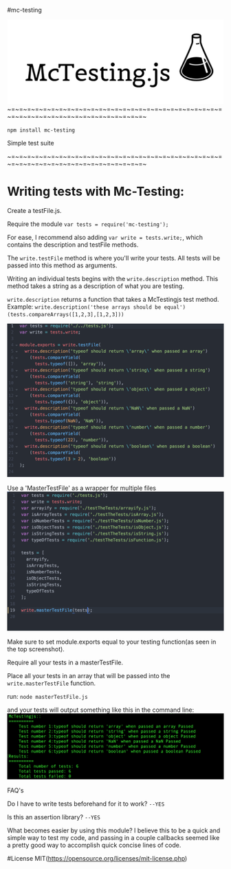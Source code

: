 #mc-testing

![Alt text](./assets/mctestingjs.png 'Mc-Testing logo')
~=~=~=~=~=~=~=~=~=~=~=~=~=~=~=~=~=~=~=~=~=~=~=~=~=~=~=~=~=~=~=~=~=~=~=~=~=~=~=~=~=~=~=~=~

`npm install mc-testing`

Simple test suite

~=~=~=~=~=~=~=~=~=~=~=~=~=~=~=~=~=~=~=~=~=~=~=~=~=~=~=~=~=~=~=~=~=~=~=~=~=~=~=~=~=~=~=~=~



Writing tests with Mc-Testing:
=========================

Create a testFile.js.

Require the module `var tests = require('mc-testing');`

For ease, I recommend also adding `var write = tests.write;`, which contains the description and testFile methods.

The `write.testFile` method is where you'll write your tests. All tests will be passed into this method as arguments.

Writing an individual tests begins with the `write.description` method. This method takes a string as a description of what you are testing.

`write.description` returns a function that takes a McTestingjs test method.
Example: `write.description('these arrays should be equal')(tests.compareArrays([1,2,3],[1,2,3]))`

![Alt text](./assets/samplefile.png 'samplefile screenshot')



Use a 'MasterTestFile' as a wrapper for multiple files
![Alt text](./assets/masterfile.png 'samplefile screenshot')

Make sure to set module.exports equal to your testing function(as seen in the top screenshot).

Require all your tests in a masterTestFile.

Place all your tests in an array that will be passed into the `write.masterTestFile` function.

run:
`node masterTestFile.js`

and your tests will output something like this in the command line:
![Alt text](./assets/sampleoutput.png 'testResultsjs screenshot')







FAQ's

Do I have to write tests beforehand for it to work?
`--YES`

Is this an assertion library?
`--YES`

What becomes easier by using this module?
I believe this to be a quick and simple way to test my code, and passing in a couple callbacks seemed like a pretty good way to accomplish quick concise lines of code.

#License
MIT(https://opensource.org/licenses/mit-license.php)
